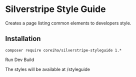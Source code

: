 # Silverstripe Style Guide

Creates a page listing common elements to developers style.

## Installation

```
composer require coreiho/silverstripe-styleguide 1.*
```

Run Dev Build

The styles will be available at /styleguide
